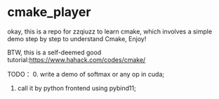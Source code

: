 # cmake_player
okay, this is a repo for zzqiuzz to learn cmake, which involves a simple demo step by step to understand Cmake, Enjoy!

BTW, this is a self-deemed good tutorial:https://www.hahack.com/codes/cmake/

TODO： 
0. write a demo of softmax or any op in cuda;
1. call it by python frontend using pybind11;